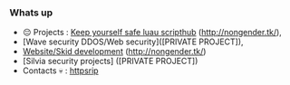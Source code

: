 ### Whats up 

- 😔 Projects : [Keep yourself safe luau scripthub](https://bit.ly/37qBm8s) (http://nongender.tk/), 
- [Wave security DDOS/Web security]([PRIVATE PROJECT]),
- [Website/Skid development](http://hotemoboy.tk/) (http://nongender.tk/)
- [Silvia security projects] ([PRIVATE PROJECT])
- Contacts 💀 : [httpsrip](https://t.me/httpsrip)
